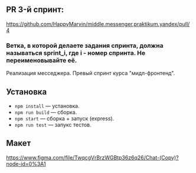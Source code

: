 ## PR 3-й спринт:

https://github.com/HappyMarvin/middle.messenger.praktikum.yandex/pull/4

### Ветка, в которой делаете задания спринта, должна называться sprint_i, где i - номер спринта. Не переименовывайте её.


Реализация месседжера. Превый спринт курса "мидл-фронтенд".

## Установка

- `npm install` — установка.
- `npm run build` — сборка.
- `npm start` — сборка + запуск (express).
- `npm run test` — запукс тестов.

## Макет

https://www.figma.com/file/TwqcgVrBrzWGBtp36z6q26/Chat-(Copy)?node-id=0%3A1
